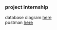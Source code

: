 ### project internship       

database diagram [here](https://dbdiagram.io/d/64b188b302bd1c4a5e1950d1)      
postman [here](https://speeding-meadow-248825.postman.co/workspace/store-locator~0e4e15a4-a8b7-4dbc-8061-7f563c29c996/collection/21455249-1e506a63-6c83-4273-972f-1ca949b45971)      

